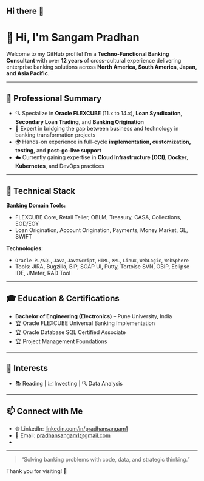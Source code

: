 ## Hi there 👋

<!--
**pradhansangam2303/pradhansangam2303** is a ✨ _special_ ✨ repository because its `README.md` (this file) appears on your GitHub profile.

Here are some ideas to get you started:

- 🔭 I’m currently working on ...
- 🌱 I’m currently learning ...
- 👯 I’m looking to collaborate on ...
- 🤔 I’m looking for help with ...
- 💬 Ask me about ...
- 📫 How to reach me: ...
- 😄 Pronouns: ...
- ⚡ Fun fact: ...
-->

# 👋 Hi, I'm Sangam Pradhan

Welcome to my GitHub profile! I’m a **Techno-Functional Banking Consultant** with over **12 years** of cross-cultural experience delivering enterprise banking solutions across **North America, South America, Japan, and Asia Pacific**.

---

## 💼 Professional Summary

- 🔍 Specialize in **Oracle FLEXCUBE** (11.x to 14.x), **Loan Syndication**, **Secondary Loan Trading**, and **Banking Origination**
- 🔄 Expert in bridging the gap between business and technology in banking transformation projects
- 🌍 Hands-on experience in full-cycle **implementation, customization, testing**, and **post-go-live support**
- ☁️ Currently gaining expertise in **Cloud Infrastructure (OCI)**, **Docker**, **Kubernetes**, and DevOps practices

---

## 🚀 Technical Stack

**Banking Domain Tools:**
- FLEXCUBE Core, Retail Teller, OBLM, Treasury, CASA, Collections, EOD/EOY
- Loan Origination, Account Origination, Payments, Money Market, GL, SWIFT

**Technologies:**
- `Oracle PL/SQL`, `Java`, `JavaScript`, `HTML`, `XML`, `Linux`, `WebLogic`, `WebSphere`
- Tools: JIRA, Bugzilla, BIP, SOAP UI, Putty, Tortoise SVN, OBIP, Eclipse IDE, JMeter, RAD Tool

---

## 🎓 Education & Certifications

- **Bachelor of Engineering (Electronics)** – Pune University, India  
- 🏆 Oracle FLEXCUBE Universal Banking Implementation  
- 🏆 Oracle Database SQL Certified Associate  
- 🏆 Project Management Foundations  

---

## 🌱 Interests

- 📚 Reading | 📈 Investing | 🔍 Data Analysis

---

## 📫 Connect with Me

- 🌐 LinkedIn: [linkedin.com/in/pradhansangam1](https://linkedin.com/in/pradhansangam1)  
- 📧 Email: pradhansangam1@gmail.com  
-

---

> “Solving banking problems with code, data, and strategic thinking.”

Thank you for visiting! 🚀

